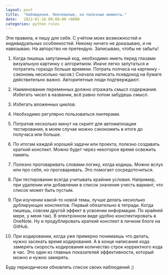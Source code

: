 ```yaml
---
layout: post
title:  "Наблюдения. Неочевиные, но полезные моменты."
date:   2022-01-16 00:00:00 +0000
categories: python rules
---
```

Эти правила, я пишу для себя. С учётом моих возможностей и индивидуальных особенностей. Никому ничего не доказываю, и не навязываю. На авторство не претендую. Записываю, чтобы не забыть!

1. Когда пишешь запутанный код, необходимо иметь перед глазами визуальную картинку с алгоритмом. Иначе легко запутаться и потратить гораздо больше времени. Потрать полчаса на картинку - сэкономь несколько часов:)
Сначала написать псевдокод на бумаге действительно важно. Авторитетные люди подтверждают.

2. Наименование переменных должно отражать смысл содержания. Избегать чисел в названии, всё равно потом забудешь смысл.

3. Избегать вложенных циклов.

4. Необходимо регулярно пользоваться линтерами.

5. Потратив несколько минут на скрипт для автоматизации тестирования, в моем случае можно сэкономить в итоге до получаса или больше.

6. По итогам каждой хорошей задачи или проекта, полезно создавать краткий конспект. Можно будет через некоторое время освежить память.

7. Полезно проговаривать словами логику, когда кодишь. Можно вслух или про себя, но проговаривать. Это помогает сосредоточиться.

8. При тестировании всегда учитывать крайние условия. Например, при удалении или добавлении в список значения учесть вариант, что список может быть пустым.
9. При изучении какой-то новой темы, лучше делать несколько дублирующих конспектов. Первый обязательно в тетради. 
Когда пишешь, совсем другой эффект в усвоении информации. По крайней мере, у меня так).
В электронном виде удобно конспектировать в OneNote. Ну и продублировать краткий конспект в личном блоге на GitHub.
10. При кодировании, когда уже примерно понимаешь что делать, нужно засекать время кодирования. А в конце написания кода
замерять скорость кодирования количество строк корректного кода в час. Это один из главных показателей эффективности, который можно и нужно замерять.
	
Буду периодически обновлять список своих наблюдений ;)
